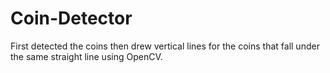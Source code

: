 # Coin-Detector
First detected the coins then drew vertical lines for the coins that fall under the same straight line using OpenCV. 
